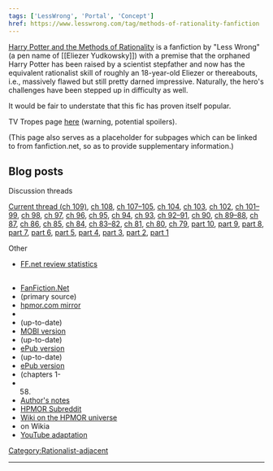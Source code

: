 ```yaml
---
tags: ['LessWrong', 'Portal', 'Concept']
href: https://www.lesswrong.com/tag/methods-of-rationality-fanfiction
---
```


[Harry Potter and the Methods of Rationality](http://www.fanfiction.net/s/5782108/1/Harry_Potter_and_the_Methods_of_Rationality) is a fanfiction by "Less Wrong" (a pen name of [[Eliezer Yudkowsky]]) with a premise that the orphaned Harry Potter has been raised by a scientist stepfather and now has the equivalent rationalist skill of roughly an 18-year-old Eliezer or thereabouts, i.e., massively flawed but still pretty darned impressive. Naturally, the hero's challenges have been stepped up in difficulty as well.

It would be fair to understate that this fic has proven itself popular.

TV Tropes page [here](http://tvtropes.org/pmwiki/pmwiki.php/FanFic/HarryPotterAndTheMethodsOfRationality) (warning, potential spoilers).

(This page also serves as a placeholder for subpages which can be linked to from fanfiction.net, so as to provide supplementary information.)

## Blog posts
Discussion threads

[Current thread (ch 109)](http://lesswrong.com/r/discussion/lw/lro/harry_potter_and_the_methods_of_rationality/), [ch 108](http://lesswrong.com/r/discussion/lw/lr9/harry_potter_and_the_methods_of_rationality/), [ch 107–105](http://lesswrong.com/r/discussion/lw/lqj/harry_potter_and_the_methods_of_rationality/), [ch 104](http://lesswrong.com/r/discussion/lw/lq8/harry_potter_and_the_methods_of_rationality/), [ch 103](http://lesswrong.com/r/discussion/lw/lmk/harry_potter_and_the_methods_of_rationality/), [ch 102](http://lesswrong.com/r/discussion/lw/km5/harry_potter_and_the_methods_of_rationality/), [ch 101–99](http://lesswrong.com/r/discussion/lw/jc8/harry_potter_and_the_methods_of_rationality/), [ch 98](http://lesswrong.com/r/discussion/lw/igc/harry_potter_and_the_methods_of_rationality/), [ch 97](http://lesswrong.com/r/discussion/lw/ibr/harry_potter_and_the_methods_of_rationality/), [ch 96](http://lesswrong.com/r/discussion/lw/i4r/harry_potter_and_the_methods_of_rationality/), [ch 95](http://lesswrong.com/r/discussion/lw/i19/harry_potter_and_the_methods_of_rationality/), [ch 94](http://lesswrong.com/r/discussion/lw/hxg/harry_potter_and_the_methods_of_rationality/), [ch 93](http://lesswrong.com/r/discussion/lw/hws/harry_potter_and_the_methods_of_rationality/), [ch 92–91](http://lesswrong.com/r/discussion/lw/hwf/harry_potter_and_the_methods_of_rationality/), [ch 90](http://lesswrong.com/r/discussion/lw/hvg/harry_potter_and_the_methods_of_rationality/), [ch 89–88](http://lesswrong.com/r/discussion/lw/huq/harry_potter_and_the_methods_of_rationality/), [ch 87](http://lesswrong.com/r/discussion/lw/g1q/harry_potter_and_the_methods_of_rationality/), [ch 86](http://lesswrong.com/r/discussion/lw/fyv/harry_potter_and_the_methods_of_rationality/), [ch 85](http://lesswrong.com/r/discussion/lw/bto/harry_potter_and_the_methods_of_rationality/), [ch 84](http://lesswrong.com/r/discussion/lw/bmx/harry_potter_and_the_methods_of_rationality/), [ch 83–82](http://lesswrong.com/r/discussion/lw/bfo/harry_potter_and_the_methods_of_rationality/), [ch 81](http://lesswrong.com/lw/b7s/harry_potter_and_the_methods_of_rationality/), [ch 80](http://lesswrong.com/r/discussion/lw/b5s/harry_potter_and_the_methods_of_rationality/), [ch 79](http://lesswrong.com/lw/axe/harry_potter_and_the_methods_of_rationality/), [part 10](http://lesswrong.com/lw/ams/harry_potter_and_the_methods_of_rationality/), [part 9](http://lesswrong.com/r/discussion/lw/7jd/harry_potter_and_the_methods_of_rationality/), [part 8](http://lesswrong.com/r/discussion/lw/797/harry_potter_and_the_methods_of_rationality/), [part 7](http://lesswrong.com/r/discussion/lw/3rb/harry_potter_and_the_methods_of_rationality/), [part 6](http://lesswrong.com/r/discussion/lw/364/harry_potter_and_the_methods_of_rationality/), [part 5](http://lesswrong.com/lw/30g/harry_potter_and_the_methods_of_rationality/), [part 4](http://lesswrong.com/lw/2tr/harry_potter_and_the_methods_of_rationality/), [part 3](http://lesswrong.com/lw/2nm/harry_potter_and_the_methods_of_rationality/), [part 2](http://lesswrong.com/lw/2ie/harry_potter_and_the_methods_of_rationality/), [part 1](http://lesswrong.com/lw/2ab/harry_potter_and_the_methods_of_rationality/)

Other

- [FF.net review statistics](http://lesswrong.com/lw/fag/analyzing_ffnet_reviews_of_harry_potter_and_the/)

## 
- [FanFiction.Net](http://www.fanfiction.net/s/5782108/1/Harry_Potter_and_the_Methods_of_Rationality)
-  (primary source)
- [hpmor.com mirror](http://hpmor.com/)
-  
- (up-to-date)
- [MOBI version](http://ikeran.org/rationality.mobi)
-  (up-to-date)
- [ePub version](http://ikeran.org/rationality.epub)
-  (up-to-date)
- [ePub version](http://rx-core.org/lesswrong/MoR.epub)
-  (chapters 1-
- 58)
- [Author's notes](http://www.evernote.com/pub/adelenedawner/Eliezer)
- [HPMOR Subreddit](http://reddit.com/r/hpmor)
- [Wiki on the HPMOR universe](https://hpmor.fandom.com/)
-  on Wikia
- [YouTube adaptation](https://www.youtube.com/watch?v=PpejSWY0Wa0&list=PLC64C47A407D58AAC)

[Category:Rationalist-adjacent](https://wiki.lesswrong.com/wiki/Category:Rationalist-adjacent)



---

